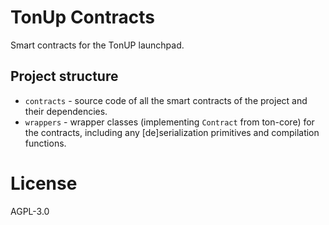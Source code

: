 # TonUp Contracts

Smart contracts for the TonUP launchpad.

## Project structure

-   `contracts` - source code of all the smart contracts of the project and their dependencies.
-   `wrappers` - wrapper classes (implementing `Contract` from ton-core) for the contracts, including any [de]serialization primitives and compilation functions.


# License

AGPL-3.0
